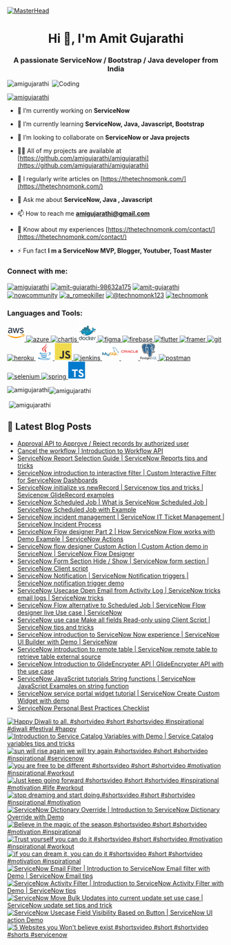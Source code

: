 
[![MasterHead](https://i.gifer.com/origin/22/22657b8a577f858827c5d46dac32cf53.gif)](https://amigujarathi.io)

<h1 align="center">Hi 👋, I'm Amit Gujarathi</h1>
<h3 align="center">A passionate ServiceNow / Bootstrap / Java developer from India</h3>
<img align="right" alt="Coding" width="400" src="https://cdn.filestackcontent.com/efbSR18hT5uRKuo0zoMA">

<p align="left"> <img src="https://komarev.com/ghpvc/?username=amigujarathi&label=Profile%20views&color=0e75b6&style=flat" alt="amigujarathi" /> </p>

<p align="left"> <a href="https://twitter.com/amigujarathi" target="blank"><img src="https://img.shields.io/twitter/follow/amigujarathi?logo=twitter&style=for-the-badge" alt="amigujarathi" /></a> </p>

- 🔭 I’m currently working on **ServiceNow**

- 🌱 I’m currently learning **ServiceNow, Java, Javascript, Bootstrap**

- 👯 I’m looking to collaborate on **ServiceNow or Java projects**

- 👨‍💻 All of my projects are available at [https://github.com/amigujarathi/amigujarathi](https://github.com/amigujarathi/amigujarathi)

- 📝 I regularly write articles on [https://thetechnomonk.com/](https://thetechnomonk.com/)

- 💬 Ask me about **ServiceNow, Java , Javascript**

- 📫 How to reach me **amigujarathi@gmail.com**

- 📄 Know about my experiences [https://thetechnomonk.com/contact/](https://thetechnomonk.com/contact/)

- ⚡ Fun fact **I m a ServiceNow MVP, Blogger, Youtuber, Toast Master**

<h3 align="left">Connect with me:</h3>
<p align="left">
<a href="https://twitter.com/amigujarathi" target="blank"><img align="center" src="https://raw.githubusercontent.com/rahuldkjain/github-profile-readme-generator/master/src/images/icons/Social/twitter.svg" alt="amigujarathi" height="30" width="40" /></a>
<a href="https://linkedin.com/in/amit-gujarathi-98632a175" target="blank"><img align="center" src="https://raw.githubusercontent.com/rahuldkjain/github-profile-readme-generator/master/src/images/icons/Social/linked-in-alt.svg" alt="amit-gujarathi-98632a175" height="30" width="40" /></a>
<a href="https://stackoverflow.com/users/amit-gujarathi" target="blank"><img align="center" src="https://raw.githubusercontent.com/rahuldkjain/github-profile-readme-generator/master/src/images/icons/Social/stack-overflow.svg" alt="amit-gujarathi" height="30" width="40" /></a>
<a href="https://www.servicenow.com/community/user/viewprofilepage/user-id/265565" target="blank"><img align="center" src="https://raw.githubusercontent.com/rahuldkjain/github-profile-readme-generator/master/src/images/icons/Social/codesandbox.svg" alt="nowcommunity" height="30" width="40" /></a>
<a href="https://instagram.com/a_romeokiller" target="blank"><img align="center" src="https://raw.githubusercontent.com/rahuldkjain/github-profile-readme-generator/master/src/images/icons/Social/instagram.svg" alt="a_romeokiller" height="30" width="40" /></a>
<a href="https://medium.com/@technomonk123" target="blank"><img align="center" src="https://raw.githubusercontent.com/rahuldkjain/github-profile-readme-generator/master/src/images/icons/Social/medium.svg" alt="@technomonk123" height="30" width="40" /></a>
<a href="https://www.youtube.com/c/technomonk" target="blank"><img align="center" src="https://raw.githubusercontent.com/rahuldkjain/github-profile-readme-generator/master/src/images/icons/Social/youtube.svg" alt="technomonk" height="30" width="40" /></a>
</p>

<h3 align="left">Languages and Tools:</h3>
<p align="left"> <a href="https://aws.amazon.com" target="_blank" rel="noreferrer"> <img src="https://raw.githubusercontent.com/devicons/devicon/master/icons/amazonwebservices/amazonwebservices-original-wordmark.svg" alt="aws" width="40" height="40"/> </a> <a href="https://azure.microsoft.com/en-in/" target="_blank" rel="noreferrer"> <img src="https://www.vectorlogo.zone/logos/microsoft_azure/microsoft_azure-icon.svg" alt="azure" width="40" height="40"/> </a> <a href="https://www.chartjs.org" target="_blank" rel="noreferrer"> <img src="https://www.chartjs.org/media/logo-title.svg" alt="chartjs" width="40" height="40"/> </a> <a href="https://www.docker.com/" target="_blank" rel="noreferrer"> <img src="https://raw.githubusercontent.com/devicons/devicon/master/icons/docker/docker-original-wordmark.svg" alt="docker" width="40" height="40"/> </a> <a href="https://www.figma.com/" target="_blank" rel="noreferrer"> <img src="https://www.vectorlogo.zone/logos/figma/figma-icon.svg" alt="figma" width="40" height="40"/> </a> <a href="https://firebase.google.com/" target="_blank" rel="noreferrer"> <img src="https://www.vectorlogo.zone/logos/firebase/firebase-icon.svg" alt="firebase" width="40" height="40"/> </a> <a href="https://flutter.dev" target="_blank" rel="noreferrer"> <img src="https://www.vectorlogo.zone/logos/flutterio/flutterio-icon.svg" alt="flutter" width="40" height="40"/> </a> <a href="https://www.framer.com/" target="_blank" rel="noreferrer"> <img src="https://www.vectorlogo.zone/logos/framer/framer-icon.svg" alt="framer" width="40" height="40"/> </a> <a href="https://git-scm.com/" target="_blank" rel="noreferrer"> <img src="https://www.vectorlogo.zone/logos/git-scm/git-scm-icon.svg" alt="git" width="40" height="40"/> </a> <a href="https://heroku.com" target="_blank" rel="noreferrer"> <img src="https://www.vectorlogo.zone/logos/heroku/heroku-icon.svg" alt="heroku" width="40" height="40"/> </a> <a href="https://www.java.com" target="_blank" rel="noreferrer"> <img src="https://raw.githubusercontent.com/devicons/devicon/master/icons/java/java-original.svg" alt="java" width="40" height="40"/> </a> <a href="https://developer.mozilla.org/en-US/docs/Web/JavaScript" target="_blank" rel="noreferrer"> <img src="https://raw.githubusercontent.com/devicons/devicon/master/icons/javascript/javascript-original.svg" alt="javascript" width="40" height="40"/> </a> <a href="https://www.jenkins.io" target="_blank" rel="noreferrer"> <img src="https://www.vectorlogo.zone/logos/jenkins/jenkins-icon.svg" alt="jenkins" width="40" height="40"/> </a> <a href="https://www.mysql.com/" target="_blank" rel="noreferrer"> <img src="https://raw.githubusercontent.com/devicons/devicon/master/icons/mysql/mysql-original-wordmark.svg" alt="mysql" width="40" height="40"/> </a> <a href="https://www.oracle.com/" target="_blank" rel="noreferrer"> <img src="https://raw.githubusercontent.com/devicons/devicon/master/icons/oracle/oracle-original.svg" alt="oracle" width="40" height="40"/> </a> <a href="https://www.postgresql.org" target="_blank" rel="noreferrer"> <img src="https://raw.githubusercontent.com/devicons/devicon/master/icons/postgresql/postgresql-original-wordmark.svg" alt="postgresql" width="40" height="40"/> </a> <a href="https://postman.com" target="_blank" rel="noreferrer"> <img src="https://www.vectorlogo.zone/logos/getpostman/getpostman-icon.svg" alt="postman" width="40" height="40"/> </a> <a href="https://www.selenium.dev" target="_blank" rel="noreferrer"> <img src="https://raw.githubusercontent.com/detain/svg-logos/780f25886640cef088af994181646db2f6b1a3f8/svg/selenium-logo.svg" alt="selenium" width="40" height="40"/> </a> <a href="https://spring.io/" target="_blank" rel="noreferrer"> <img src="https://www.vectorlogo.zone/logos/springio/springio-icon.svg" alt="spring" width="40" height="40"/> </a> <a href="https://www.typescriptlang.org/" target="_blank" rel="noreferrer"> <img src="https://raw.githubusercontent.com/devicons/devicon/master/icons/typescript/typescript-original.svg" alt="typescript" width="40" height="40"/> </a> </p>



<p><img align="left" src="https://github-readme-stats.vercel.app/api/top-langs?username=amigujarathi&show_icons=true&locale=en&layout=compact" alt="amigujarathi" /></p>
<p><img align="center" src="https://github-readme-streak-stats.herokuapp.com/?user=amigujarathi&" alt="amigujarathi" /></p>
<p>&nbsp;<img align="center" src="https://github-readme-stats.vercel.app/api?username=amigujarathi&show_icons=true&locale=en" alt="amigujarathi" /></p>


## 📕 Latest Blog Posts
<!-- BLOG-POST-LIST:START -->
- [Approval API to Approve / Reject records by authorized user](https://www.servicenow.com/community/developer-articles/approval-api-to-approve-reject-records-by-authorized-user/ta-p/2355361)
- [Cancel the workflow | Introduction to Workflow API](https://www.servicenow.com/community/developer-articles/cancel-the-workflow-introduction-to-workflow-api/ta-p/2348790)
- [ServiceNow Report Selection Guide | ServiceNow Reports tips and tricks](https://www.servicenow.com/community/developer-articles/servicenow-report-selection-guide-servicenow-reports-tips-and/ta-p/2346840)
- [ServiceNow introduction to interactive filter | Custom Interactive Filter for ServiceNow Dashboards](https://www.servicenow.com/community/developer-articles/servicenow-introduction-to-interactive-filter-custom-interactive/ta-p/2312619)
- [ServiceNow initialize vs newRecord | Servicenow tips and tricks | Sevicenow GlideRecord examples](https://www.servicenow.com/community/developer-articles/servicenow-initialize-vs-newrecord-servicenow-tips-and-tricks/ta-p/2312828)
- [ServiceNow Scheduled Job | What is ServiceNow Scheduled Job | ServiceNow Scheduled Job with Example](https://www.servicenow.com/community/developer-articles/servicenow-scheduled-job-what-is-servicenow-scheduled-job/ta-p/2314913)
- [ServiceNow incident management | ServiceNow IT Ticket Management | ServiceNow Incident Process](https://www.servicenow.com/community/developer-articles/servicenow-incident-management-servicenow-it-ticket-management/ta-p/2312811)
- [ServiceNow Flow designer Part 2 | How ServiceNow Flow works with Demo Example | ServiceNow Actions](https://www.servicenow.com/community/developer-articles/servicenow-flow-designer-part-2-how-servicenow-flow-works-with/ta-p/2323582)
- [ServiceNow flow designer Custom Action | Custom Action demo in ServiceNow | ServiceNow Flow Designer](https://www.servicenow.com/community/developer-articles/servicenow-flow-designer-custom-action-custom-action-demo-in/ta-p/2323499)
- [ServiceNow Form Section Hide / Show | ServiceNow form section | ServiceNow Client script](https://www.servicenow.com/community/developer-articles/servicenow-form-section-hide-show-servicenow-form-section/ta-p/2323359)
- [ServiceNow Notification | ServiceNow Notification triggers | ServiceNow notification trigger demo](https://www.servicenow.com/community/developer-articles/servicenow-notification-servicenow-notification-triggers/ta-p/2323286)
- [ServiceNow Usecase Open Email from Activity Log | ServiceNow tricks email logs | ServiceNow tricks](https://www.servicenow.com/community/developer-articles/servicenow-usecase-open-email-from-activity-log-servicenow/ta-p/2322814)
- [ServiceNow Flow  alternative to Scheduled Job | ServiceNow Flow designer live Use case | ServiceNow](https://www.servicenow.com/community/developer-articles/servicenow-flow-alternative-to-scheduled-job-servicenow-flow/ta-p/2322804)
- [ServiceNow use case Make all fields Read-only using Client Script | ServiceNow tips and tricks](https://www.servicenow.com/community/developer-articles/servicenow-use-case-make-all-fields-read-only-using-client/ta-p/2322362)
- [ServiceNow introduction to ServiceNow Now experience | ServiceNow UI Builder with Demo | ServiceNow](https://www.servicenow.com/community/developer-articles/servicenow-introduction-to-servicenow-now-experience-servicenow/ta-p/2322180)
- [ServiceNow introduction to remote table | ServiceNow remote table to retrieve table external source](https://www.servicenow.com/community/developer-articles/servicenow-introduction-to-remote-table-servicenow-remote-table/ta-p/2301420)
- [ServiceNow Introduction to GlideEncrypter API | GlideEncrypter API with the use case](https://www.servicenow.com/community/developer-articles/servicenow-introduction-to-glideencrypter-api-glideencrypter-api/ta-p/2301432)
- [ServiceNow JavaScript tutorials String functions | ServiceNow JavaScript Examples on string function](https://www.servicenow.com/community/developer-articles/servicenow-javascript-tutorials-string-functions-servicenow/ta-p/2305826)
- [ServiceNow service portal widget tutorial | ServiceNow Create Custom Widget with demo](https://www.servicenow.com/community/developer-articles/servicenow-service-portal-widget-tutorial-servicenow-create/ta-p/2302505)
- [ServiceNow Personal Best Practices Checklist](https://www.servicenow.com/community/developer-articles/servicenow-personal-best-practices-checklist/ta-p/2303749)
<!-- BLOG-POST-LIST:END -->


<!-- BEGIN YOUTUBE-CARDS -->
[![Happy Diwali to all. #shortvideo #short #shortsvideo #inspirational #diwali #festival #happy](https://ytcards.demolab.com/?id=grCjygD3TPM&title=Happy+Diwali+to+all.+%23shortvideo+%23short+%23shortsvideo+%23inspirational+%23diwali+%23festival+%23happy&lang=en&timestamp=1666594089&background_color=%230d1117&title_color=%23ffffff&stats_color=%23dedede&width=250 "Happy Diwali to all. #shortvideo #short #shortsvideo #inspirational #diwali #festival #happy")](https://www.youtube.com/watch?v=grCjygD3TPM)
[![Introduction to Service Catalog Variables with Demo | Service Catalog variables tips and tricks](https://ytcards.demolab.com/?id=PTRxI3t7u9Q&title=Introduction+to+Service+Catalog+Variables+with+Demo+%7C+Service+Catalog+variables+tips+and+tricks&lang=en&timestamp=1666107011&background_color=%230d1117&title_color=%23ffffff&stats_color=%23dedede&width=250 "Introduction to Service Catalog Variables with Demo | Service Catalog variables tips and tricks")](https://www.youtube.com/watch?v=PTRxI3t7u9Q)
[![sun will rise again we will try again #shortsvideo #short #shortvideo #inspirational #servicenow](https://ytcards.demolab.com/?id=T48Ek0n7umQ&title=sun+will+rise+again+we+will+try+again+%23shortsvideo+%23short+%23shortvideo+%23inspirational+%23servicenow&lang=en&timestamp=1665974897&background_color=%230d1117&title_color=%23ffffff&stats_color=%23dedede&width=250 "sun will rise again we will try again #shortsvideo #short #shortvideo #inspirational #servicenow")](https://www.youtube.com/watch?v=T48Ek0n7umQ)
[![you are free to be different #shortsvideo #short #shortvideo #motivation #inspirational #workout](https://ytcards.demolab.com/?id=NP-Z32uMhOs&title=you+are+free+to+be+different+%23shortsvideo+%23short+%23shortvideo+%23motivation+%23inspirational+%23workout&lang=en&timestamp=1665721716&background_color=%230d1117&title_color=%23ffffff&stats_color=%23dedede&width=250 "you are free to be different #shortsvideo #short #shortvideo #motivation #inspirational #workout")](https://www.youtube.com/watch?v=NP-Z32uMhOs)
[![Just keep going forward #shortsvideo #short #shortvideo #inspirational #motivation #life #workout](https://ytcards.demolab.com/?id=WxELKA-ltcw&title=Just+keep+going+forward+%23shortsvideo+%23short+%23shortvideo+%23inspirational+%23motivation+%23life+%23workout&lang=en&timestamp=1665640139&background_color=%230d1117&title_color=%23ffffff&stats_color=%23dedede&width=250 "Just keep going forward #shortsvideo #short #shortvideo #inspirational #motivation #life #workout")](https://www.youtube.com/watch?v=WxELKA-ltcw)
[![stop dreaming and start doing.#shortsvideo #short #shortvideo #inspirational #motivation](https://ytcards.demolab.com/?id=AK9r7hFpGmo&title=stop+dreaming+and+start+doing.%23shortsvideo+%23short+%23shortvideo+%23inspirational+%23motivation&lang=en&timestamp=1665550813&background_color=%230d1117&title_color=%23ffffff&stats_color=%23dedede&width=250 "stop dreaming and start doing.#shortsvideo #short #shortvideo #inspirational #motivation")](https://www.youtube.com/watch?v=AK9r7hFpGmo)
[![ServiceNow Dictionary Override | Introduction to ServiceNow Dictionary Override with Demo](https://ytcards.demolab.com/?id=QvxLKynaDEY&title=ServiceNow+Dictionary+Override+%7C+Introduction+to+ServiceNow+Dictionary+Override+with+Demo&lang=en&timestamp=1665502212&background_color=%230d1117&title_color=%23ffffff&stats_color=%23dedede&width=250 "ServiceNow Dictionary Override | Introduction to ServiceNow Dictionary Override with Demo")](https://www.youtube.com/watch?v=QvxLKynaDEY)
[![Believe in the magic of the season #shortsvideo #short #shortvideo #motivation #inspirational](https://ytcards.demolab.com/?id=bPSqCZcHpYU&title=Believe+in+the+magic+of+the+season+%23shortsvideo+%23short+%23shortvideo+%23motivation+%23inspirational&lang=en&timestamp=1665404051&background_color=%230d1117&title_color=%23ffffff&stats_color=%23dedede&width=250 "Believe in the magic of the season #shortsvideo #short #shortvideo #motivation #inspirational")](https://www.youtube.com/watch?v=bPSqCZcHpYU)
[![Trust yourself you can do it #shortsvideo #short #shortvideo #motivation #inspirational #workout](https://ytcards.demolab.com/?id=vuAVjINv5U0&title=Trust+yourself+you+can+do+it+%23shortsvideo+%23short+%23shortvideo+%23motivation+%23inspirational+%23workout&lang=en&timestamp=1665309711&background_color=%230d1117&title_color=%23ffffff&stats_color=%23dedede&width=250 "Trust yourself you can do it #shortsvideo #short #shortvideo #motivation #inspirational #workout")](https://www.youtube.com/watch?v=vuAVjINv5U0)
[![if you can dream it, you can do it #shortsvideo #short #shortvideo #motivation #inspirational](https://ytcards.demolab.com/?id=MxQlc1tnUBo&title=if+you+can+dream+it%2C+you+can+do+it+%23shortsvideo+%23short+%23shortvideo+%23motivation+%23inspirational&lang=en&timestamp=1665237063&background_color=%230d1117&title_color=%23ffffff&stats_color=%23dedede&width=250 "if you can dream it, you can do it #shortsvideo #short #shortvideo #motivation #inspirational")](https://www.youtube.com/watch?v=MxQlc1tnUBo)
[![ServiceNow Email Filter | Introduction to ServiceNow Email filter with Demo | ServiceNow Email tips](https://ytcards.demolab.com/?id=JV-Ahx-NzL4&title=ServiceNow+Email+Filter+%7C+Introduction+to+ServiceNow+Email+filter+with+Demo+%7C+ServiceNow+Email+tips&lang=en&timestamp=1665070214&background_color=%230d1117&title_color=%23ffffff&stats_color=%23dedede&width=250 "ServiceNow Email Filter | Introduction to ServiceNow Email filter with Demo | ServiceNow Email tips")](https://www.youtube.com/watch?v=JV-Ahx-NzL4)
[![ServiceNow Activity Filter | Introduction to ServiceNow Activity Filter with Demo | ServiceNow tips](https://ytcards.demolab.com/?id=LjT1KJ0_ZWk&title=ServiceNow+Activity+Filter+%7C+Introduction+to+ServiceNow+Activity+Filter+with+Demo+%7C+ServiceNow+tips&lang=en&timestamp=1664292611&background_color=%230d1117&title_color=%23ffffff&stats_color=%23dedede&width=250 "ServiceNow Activity Filter | Introduction to ServiceNow Activity Filter with Demo | ServiceNow tips")](https://www.youtube.com/watch?v=LjT1KJ0_ZWk)
[![ServiceNow Move Bulk Updates into current update set use case | ServiceNow update set tips and trick](https://ytcards.demolab.com/?id=00Qxf8e5gkw&title=ServiceNow+Move+Bulk+Updates+into+current+update+set+use+case+%7C+ServiceNow+update+set+tips+and+trick&lang=en&timestamp=1663860613&background_color=%230d1117&title_color=%23ffffff&stats_color=%23dedede&width=250 "ServiceNow Move Bulk Updates into current update set use case | ServiceNow update set tips and trick")](https://www.youtube.com/watch?v=00Qxf8e5gkw)
[![ServiceNow Usecase Field Visibility Based on Button | ServiceNow UI action Demo](https://ytcards.demolab.com/?id=zRL-mzGXbDQ&title=ServiceNow+Usecase+Field+Visibility+Based+on+Button+%7C+ServiceNow+UI+action+Demo&lang=en&timestamp=1663255810&background_color=%230d1117&title_color=%23ffffff&stats_color=%23dedede&width=250 "ServiceNow Usecase Field Visibility Based on Button | ServiceNow UI action Demo")](https://www.youtube.com/watch?v=zRL-mzGXbDQ)
[![5 Websites you Won't believe exist #shortsvideo #short #shortvideo #shorts #servicenow](https://ytcards.demolab.com/?id=Uu5yH2z0bU4&title=5+Websites+you+Won%27t+believe+exist+%23shortsvideo+%23short+%23shortvideo+%23shorts+%23servicenow&lang=en&timestamp=1661920213&background_color=%230d1117&title_color=%23ffffff&stats_color=%23dedede&width=250 "5 Websites you Won't believe exist #shortsvideo #short #shortvideo #shorts #servicenow")](https://www.youtube.com/watch?v=Uu5yH2z0bU4)
<!-- END YOUTUBE-CARDS -->

